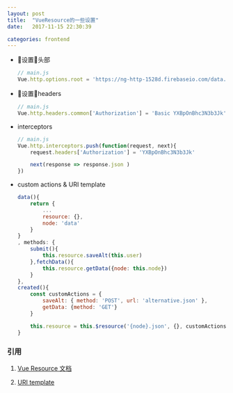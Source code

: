 ```yaml
---
layout: post
title:  "VueResource的一些设置"
date:   2017-11-15 22:30:39

categories: frontend
---
```



+ 设置头部
    ```js
    // main.js
    Vue.http.options.root = 'https://ng-http-1528d.firebaseio.com/data.json'
    ```
+ 设置headers
    ```js
    // main.js
    Vue.http.headers.common['Authorization'] = 'Basic YXBpOnBhc3N3b3Jk';
    ```

+ interceptors
    ```js
    // main.js
    Vue.http.interceptors.push(function(request, next){
        request.headers['Authorization'] = 'YXBpOnBhc3N3b3Jk'

        next(response => response.json )
    })
    ```

+ custom actions & URI template
    ```js
    data(){
        return {
            ...
            resource: {},
            node: 'data'
        }
    }
    , methods: {
        submit(){
            this.resource.saveAlt(this.user)
        },fetchData(){
            this.resource.getData({node: this.node})
        }
    },
    created(){
        const customActions = {
            saveAlt: { method: 'POST', url: 'alternative.json' },
            getData: {method: 'GET'}
        }

        this.resource = this.$resource('{node}.json', {}, customActions)
    }
    ```


### 引用

1. [Vue Resource 文档](https://github.com/pagekit/vue-resource/tree/develop/docs)

2. [URI template](http://medialize.github.io/URI.js/)